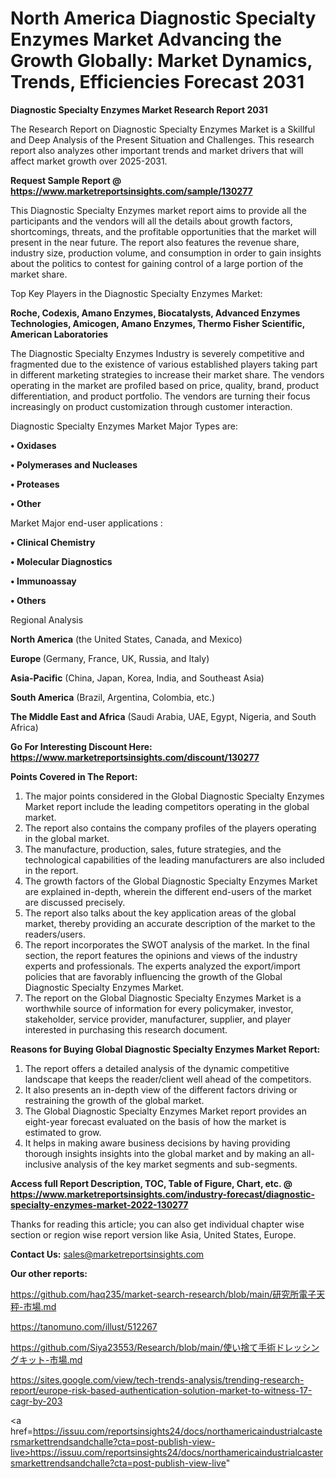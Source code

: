 # North America Diagnostic Specialty Enzymes Market Advancing the Growth Globally: Market Dynamics, Trends, Efficiencies Forecast 2031

<strong>Diagnostic Specialty Enzymes Market Research Report 2031</strong>

The Research Report on Diagnostic Specialty Enzymes Market is a Skillful and Deep Analysis of the Present Situation and Challenges. This research report also analyzes other important trends and market drivers that will affect market growth over 2025-2031.

<strong>Request Sample Report @ <a href=https://www.marketreportsinsights.com/sample/130277>https://www.marketreportsinsights.com/sample/130277</a></strong>

This Diagnostic Specialty Enzymes market report aims to provide all the participants and the vendors will all the details about growth factors, shortcomings, threats, and the profitable opportunities that the market will present in the near future. The report also features the revenue share, industry size, production volume, and consumption in order to gain insights about the politics to contest for gaining control of a large portion of the market share.

Top Key Players in the Diagnostic Specialty Enzymes Market:

<strong>Roche, Codexis, Amano Enzymes, Biocatalysts, Advanced Enzymes Technologies, Amicogen, Amano Enzymes, Thermo Fisher Scientific, American Laboratories</strong>

The Diagnostic Specialty Enzymes Industry is severely competitive and fragmented due to the existence of various established players taking part in different marketing strategies to increase their market share. The vendors operating in the market are profiled based on price, quality, brand, product differentiation, and product portfolio. The vendors are turning their focus increasingly on product customization through customer interaction.

Diagnostic Specialty Enzymes Market Major Types are:

<strong>• Oxidases

• Polymerases and Nucleases

• Proteases

• Other</strong>

Market Major end-user applications :

<strong>• Clinical Chemistry

• Molecular Diagnostics

• Immunoassay

• Others</strong>

Regional Analysis

</u><strong><b>North America</b></strong> (the United States, Canada, and Mexico)

<strong><b>Europe </b></strong>(Germany, France, UK, Russia, and Italy)

<strong><b>Asia-Pacific</b></strong> (China, Japan, Korea, India, and Southeast Asia)

<strong><b>South America</b></strong> (Brazil, Argentina, Colombia, etc.)

<strong><b>The Middle East and Africa</b></strong> (Saudi Arabia, UAE, Egypt, Nigeria, and South Africa)

<strong>Go For Interesting Discount Here: <a href=https://www.marketreportsinsights.com/discount/130277>https://www.marketreportsinsights.com/discount/130277</a></strong>

<strong>Points Covered in The Report:</strong>
<ol>
  <li>The major points considered in the Global Diagnostic Specialty Enzymes Market report include the leading competitors operating in the global market.</li>
  <li>The report also contains the company profiles of the players operating in the global market.</li>
  <li>The manufacture, production, sales, future strategies, and the technological capabilities of the leading manufacturers are also included in the report.</li>
  <li>The growth factors of the Global Diagnostic Specialty Enzymes Market are explained in-depth, wherein the different end-users of the market are discussed precisely.</li>
  <li>The report also talks about the key application areas of the global market, thereby providing an accurate description of the market to the readers/users.</li>
  <li>The report incorporates the SWOT analysis of the market. In the final section, the report features the opinions and views of the industry experts and professionals. The experts analyzed the export/import policies that are favorably influencing the growth of the Global Diagnostic Specialty Enzymes Market.</li>
  <li>The report on the Global Diagnostic Specialty Enzymes Market is a worthwhile source of information for every policymaker, investor, stakeholder, service provider, manufacturer, supplier, and player interested in purchasing this research document.</li>
</ol>
<strong>Reasons for Buying Global Diagnostic Specialty Enzymes Market Report:</strong>

<ol>
  <li>The report offers a detailed analysis of the dynamic competitive landscape that keeps the reader/client well ahead of the competitors.</li>
  <li>It also presents an in-depth view of the different factors driving or restraining the growth of the global market.</li>
  <li>The Global Diagnostic Specialty Enzymes Market report provides an eight-year forecast evaluated on the basis of how the market is estimated to grow.</li>
  <li>It helps in making aware business decisions by having providing thorough insights insights into the global market and by making an all-inclusive analysis of the key market segments and sub-segments.</li>
</ol>
<strong>Access full Report Description, TOC, Table of Figure, Chart, etc. @ <a href=https://www.marketreportsinsights.com/industry-forecast/diagnostic-specialty-enzymes-market-2022-130277>https://www.marketreportsinsights.com/industry-forecast/diagnostic-specialty-enzymes-market-2022-130277</a></strong>


Thanks for reading this article; you can also get individual chapter wise section or region wise report version like Asia, United States, Europe.

<strong>Contact Us:</strong>
sales@marketreportsinsights.com

<strong>Our other reports:</strong>

<a href=https://github.com/haq235/market-search-research/blob/main/研究所電子天秤-市場.md>https://github.com/haq235/market-search-research/blob/main/研究所電子天秤-市場.md</a>

<a href=https://tanomuno.com/illust/512267>https://tanomuno.com/illust/512267</a>

<a href=https://github.com/Siya23553/Research/blob/main/使い捨て手術ドレッシングキット-市場.md>https://github.com/Siya23553/Research/blob/main/使い捨て手術ドレッシングキット-市場.md</a>

<a href=https://sites.google.com/view/tech-trends-analysis/trending-research-report/europe-risk-based-authentication-solution-market-to-witness-17-cagr-by-203>https://sites.google.com/view/tech-trends-analysis/trending-research-report/europe-risk-based-authentication-solution-market-to-witness-17-cagr-by-203</a>

<a href=https://issuu.com/reportsinsights24/docs/northamericaindustrialcastersmarkettrendsandchalle?cta=post-publish-view-live>https://issuu.com/reportsinsights24/docs/northamericaindustrialcastersmarkettrendsandchalle?cta=post-publish-view-live</a>"
